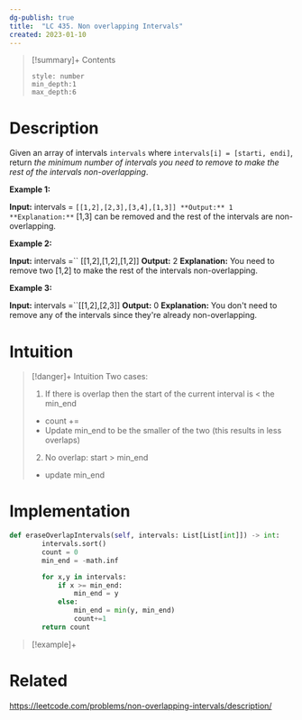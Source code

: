 ```yaml
---
dg-publish: true
title:  "LC 435. Non overlapping Intervals"
created: 2023-01-10
---
```


>[!summary]+ Contents
>```toc
>style: number
>min_depth:1
>max_depth:6
>```

# Description

Given an array of intervals `intervals` where `intervals[i] = [starti, endi]`, return _the minimum number of intervals you need to remove to make the rest of the intervals non-overlapping_.

**Example 1:**

**Input:** intervals = ``[[1,2],[2,3],[3,4],[1,3]]
**Output:** 1
**Explanation:**`` [1,3] can be removed and the rest of the intervals are non-overlapping.

**Example 2:**

**Input:** intervals =`` [[1,2],[1,2],[1,2]]
**Output:** 2
**Explanation:** You need to remove two [1,2] to make the rest of the intervals non-overlapping.

**Example 3:**

**Input:** intervals =``[[1,2],[2,3]]
**Output:** 0
**Explanation:** You don't need to remove any of the intervals since they're already non-overlapping.
# Intuition

>[!danger]+ Intuition
>Two cases:
>1. If there is overlap then the start of the current interval is < the min_end
>	- count += 
>	- Update min_end to be the smaller of the two (this results in less overlaps)
>2. No overlap: start > min_end
>	- update min_end 

# Implementation
```python
def eraseOverlapIntervals(self, intervals: List[List[int]]) -> int:
        intervals.sort()
        count = 0
        min_end = -math.inf

        for x,y in intervals:
            if x >= min_end:
                min_end = y
            else:
                min_end = min(y, min_end)
                count+=1
        return count
```

>[!example]+ 


# Related
https://leetcode.com/problems/non-overlapping-intervals/description/